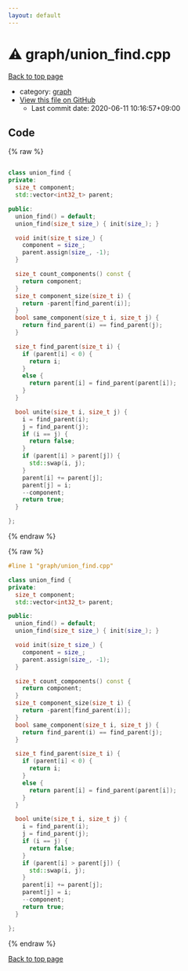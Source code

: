 ```yaml
---
layout: default
---
```


<!-- mathjax config similar to math.stackexchange -->
<script type="text/javascript" async
  src="https://cdnjs.cloudflare.com/ajax/libs/mathjax/2.7.5/MathJax.js?config=TeX-MML-AM_CHTML">
</script>
<script type="text/x-mathjax-config">
  MathJax.Hub.Config({
    TeX: { equationNumbers: { autoNumber: "AMS" }},
    tex2jax: {
      inlineMath: [ ['$','$'] ],
      processEscapes: true
    },
    "HTML-CSS": { matchFontHeight: false },
    displayAlign: "left",
    displayIndent: "2em"
  });
</script>

<script type="text/javascript" src="https://cdnjs.cloudflare.com/ajax/libs/jquery/3.4.1/jquery.min.js"></script>
<script src="https://cdn.jsdelivr.net/npm/jquery-balloon-js@1.1.2/jquery.balloon.min.js" integrity="sha256-ZEYs9VrgAeNuPvs15E39OsyOJaIkXEEt10fzxJ20+2I=" crossorigin="anonymous"></script>
<script type="text/javascript" src="../../assets/js/copy-button.js"></script>
<link rel="stylesheet" href="../../assets/css/copy-button.css" />


# :warning: graph/union_find.cpp

<a href="../../index.html">Back to top page</a>

* category: <a href="../../index.html#f8b0b924ebd7046dbfa85a856e4682c8">graph</a>
* <a href="{{ site.github.repository_url }}/blob/master/graph/union_find.cpp">View this file on GitHub</a>
    - Last commit date: 2020-06-11 10:16:57+09:00




## Code

<a id="unbundled"></a>
{% raw %}
```cpp

class union_find {
private:
  size_t component;
  std::vector<int32_t> parent;

public:
  union_find() = default;
  union_find(size_t size_) { init(size_); }

  void init(size_t size_) {
    component = size_;
    parent.assign(size_, -1);
  }

  size_t count_components() const { 
    return component; 
  }
  size_t component_size(size_t i) { 
    return -parent[find_parent(i)]; 
  }
  bool same_component(size_t i, size_t j) { 
    return find_parent(i) == find_parent(j); 
  }

  size_t find_parent(size_t i) {
    if (parent[i] < 0) {
      return i;
    }
    else {
      return parent[i] = find_parent(parent[i]);
    }
  }

  bool unite(size_t i, size_t j) {
    i = find_parent(i);
    j = find_parent(j);
    if (i == j) {
      return false;
    }
    if (parent[i] > parent[j]) {
      std::swap(i, j);
    }
    parent[i] += parent[j];
    parent[j] = i;
    --component;
    return true;
  }

};

```
{% endraw %}

<a id="bundled"></a>
{% raw %}
```cpp
#line 1 "graph/union_find.cpp"

class union_find {
private:
  size_t component;
  std::vector<int32_t> parent;

public:
  union_find() = default;
  union_find(size_t size_) { init(size_); }

  void init(size_t size_) {
    component = size_;
    parent.assign(size_, -1);
  }

  size_t count_components() const { 
    return component; 
  }
  size_t component_size(size_t i) { 
    return -parent[find_parent(i)]; 
  }
  bool same_component(size_t i, size_t j) { 
    return find_parent(i) == find_parent(j); 
  }

  size_t find_parent(size_t i) {
    if (parent[i] < 0) {
      return i;
    }
    else {
      return parent[i] = find_parent(parent[i]);
    }
  }

  bool unite(size_t i, size_t j) {
    i = find_parent(i);
    j = find_parent(j);
    if (i == j) {
      return false;
    }
    if (parent[i] > parent[j]) {
      std::swap(i, j);
    }
    parent[i] += parent[j];
    parent[j] = i;
    --component;
    return true;
  }

};

```
{% endraw %}

<a href="../../index.html">Back to top page</a>

